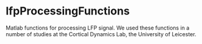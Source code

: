 # lfpProcessingFunctions
Matlab functions for processing LFP signal. We used these functions in a number of studies at the Cortical Dynamics Lab, the University of Leicester.

